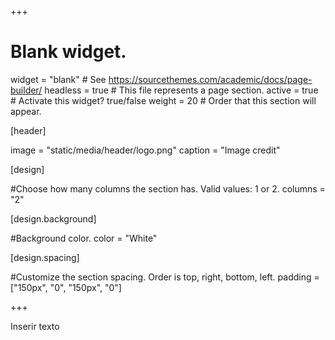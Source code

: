+++
# Blank widget.
widget = "blank"  # See https://sourcethemes.com/academic/docs/page-builder/
headless = true  # This file represents a page section.
active = true  # Activate this widget? true/false
weight = 20  # Order that this section will appear.

[header]

image = "static/media/header/logo.png" 
caption = "Image credit"


[design]

#Choose how many columns the section has. Valid values: 1 or 2.
columns = "2"

 
  
[design.background]

#Background color.
color = "White"


[design.spacing]

#Customize the section spacing. Order is top, right, bottom, left.
padding = ["150px", "0", "150px", "0"]

+++

Inserir texto
